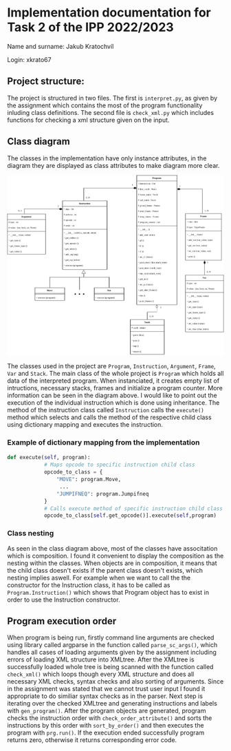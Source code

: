 # Implementation documentation for Task 2 of the IPP 2022/2023

Name and surname: Jakub Kratochvíl

Login: xkrato67

## Project structure:
The project is structured in two files. The first is `interpret.py`, as given by the assignment
which contains the most of the program functionality inluding class definitions.
The second file is `check_xml.py` which includes functions for checking a xml structure given on 
the input.

## Class diagram
The classes in the implementation have only instance attributes, in the diagram they are 
displayed as class attributes to make diagram more clear.

![class-diagram](doc-img/class_diagram.png)

The classes used in the project are `Program`, `Instruction`, `Argument`, `Frame`, `Var` and
`Stack`. The main class of the whole project is `Program` which holds all data of the interpreted 
program. When instanciated, it creates empty list of intructions, necessary stacks, frames and
initialize a program counter. More information can be seen in the diagram above.
I would like to point out the execution of the individual instruction which is done using 
inheritance. The method of the instruction class called `Instruction` calls the `execute()` 
method which selects and calls the method of the respective child class using dictionary
mapping and executes the instruction.

### Example of dictionary mapping from the implementation
```python
def execute(self, program):
            # Maps opcode to specific instruction child class
            opcode_to_class = {
                "MOVE": program.Move,
                 ...
                "JUMPIFNEQ": program.Jumpifneq
            }
            # Calls execute method of specific instruction child class
            opcode_to_class[self.get_opcode()].execute(self,program)
```

### Class nesting
As seen in the class diagram above, most of the classes have associtation which is composition.
I found it convenient to display the composition as the nesting within the classes.
When objects are in composition, it means that the child class doesn't exists if the parent class 
doesn't exists, which nesting implies aswell. For example when we want to call the the constructor
for the Instruction class, it has to be called as `Program.Instruction()` which shows that Program 
object has to exist in order to use the Instruction constructor.

## Program execution order
When program is being run, firstly command line arguments are checked using library called 
argparse in the function called `parse_sc_args()`, which handles all cases of loading arguments
given by the assignment including errors of loading XML structure into XMLtree.
After the XMLtree is successfully loaded whole tree is being scanned with the function called 
`check_xml()` which loops though every XML structure and does all necessary XML checks,
syntax checks and also sorting of arguments. Since in the 
assignment was stated that we cannot trust user input I found it appropriate to do
similiar syntax checks as in the parser.
Next step is iterating over the checked XMLtree and generating instructions and labels with
`gen_program()`. After the program objects are generated, program checks the instruction order
with `check_order_attribute()` and sorts the instructions by this order with `sort_by_order()`
and then executes the program with `prg.run()`. If the execution ended successfully program 
returns zero, otherwise it returns corresponding error code.

